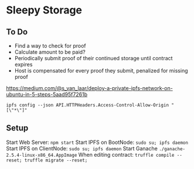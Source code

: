 # Sleepy Storage

## To Do
- Find a way to check for proof
- Calculate amount to be paid?
- Periodically submit proof of their continued storage until contract expires
- Host is compensated for every proof they submit, penalized for missing proof

<!-- Start IPFS NODE -->
https://medium.com/@s_van_laar/deploy-a-private-ipfs-network-on-ubuntu-in-5-steps-5aad95f7261b
<!-- IPFS CORS -->
`ipfs config --json API.HTTPHeaders.Access-Control-Allow-Origin "[\"*\"]"`

## Setup
Start Web Server: `npm start`
Start IPFS on BootNode: `sudo su; ipfs daemon`
Start IPFS on ClientNode: `sudo su; ipfs daemon`
Start Ganache `./ganache-2.5.4-linux-x86_64.AppImage`
When editing contract: `truffle compile --reset; truffle migrate --reset;`